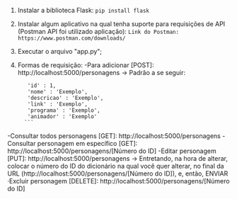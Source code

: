 1. Instalar a biblioteca Flask:
   `pip install flask`

2. Instalar algum aplicativo na qual tenha suporte para requisições de API (Postman API foi utilizado aplicação):
  `Link do Postman: https://www.postman.com/downloads/`
  
3) Executar o arquivo "app.py";

4) Formas de requisição:
-Para adicionar [POST]: http://localhost:5000/personagens
     -> Padrão a se seguir:
     ```
        'id' : 1,
        'nome' : 'Exemplo',
        'descricao' : 'Exemplo',
        'link' : 'Exemplo',
        'programa' : 'Exemplo',
        'animador' : 'Exemplo'
       ```
-Consultar todos personagens [GET]: http://localhost:5000/personagens
-Consultar personagem em específico [GET]: http://localhost:5000/personagens/[Número do ID]
-Editar personagem [PUT]: http://localhost:5000/personagens
     -> Entretando, na hora de alterar, colocar o número do ID do dicionário na qual você quer alterar, no final da URL
        (http://localhost:5000/personagens/[Número do ID]), e, então, ENVIAR
  ·Excluir personagem [DELETE]: http://localhost:5000/personagens/[Número do ID]
